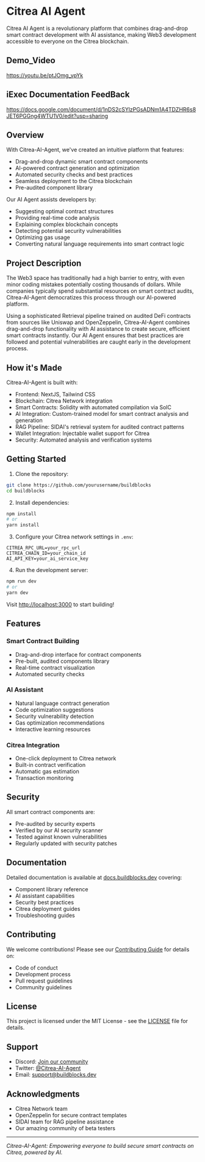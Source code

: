 # Citrea AI Agent

Citrea AI Agent is a revolutionary platform that combines drag-and-drop smart contract development with AI assistance, making Web3 development accessible to everyone on the Citrea blockchain.

## Demo_Video
https://youtu.be/ptJOmg_vpYk

## iExec Documentation FeedBack
https://docs.google.com/document/d/1nDS2cSYlzPGsADNm1A4TDZHR6s8JET6PGGng4WTU1V0/edit?usp=sharing

## Overview

With Citrea-AI-Agent, we've created an intuitive platform that features:
- Drag-and-drop dynamic smart contract components
- AI-powered contract generation and optimization
- Automated security checks and best practices
- Seamless deployment to the Citrea blockchain
- Pre-audited component library

Our AI Agent assists developers by:
- Suggesting optimal contract structures
- Providing real-time code analysis
- Explaining complex blockchain concepts
- Detecting potential security vulnerabilities
- Optimizing gas usage
- Converting natural language requirements into smart contract logic

## Project Description

The Web3 space has traditionally had a high barrier to entry, with even minor coding mistakes potentially costing thousands of dollars. While companies typically spend substantial resources on smart contract audits, Citrea-AI-Agent democratizes this process through our AI-powered platform.

Using a sophisticated Retrieval pipeline trained on audited DeFi contracts from sources like Uniswap and OpenZeppelin, Citrea-AI-Agent combines drag-and-drop functionality with AI assistance to create secure, efficient smart contracts instantly. Our AI Agent ensures that best practices are followed and potential vulnerabilities are caught early in the development process.

## How it's Made

Citrea-AI-Agent is built with:
- Frontend: NextJS, Tailwind CSS
- Blockchain: Citrea Network integration
- Smart Contracts: Solidity with automated compilation via SolC
- AI Integration: Custom-trained model for smart contract analysis and generation
- RAG Pipeline: SIDAI's retrieval system for audited contract patterns
- Wallet Integration: Injectable wallet support for Citrea
- Security: Automated analysis and verification systems

## Getting Started

1. Clone the repository:
```bash
git clone https://github.com/yourusername/buildblocks
cd buildblocks
```

2. Install dependencies:
```bash
npm install
# or
yarn install
```

3. Configure your Citrea network settings in `.env`:
```env
CITREA_RPC_URL=your_rpc_url
CITREA_CHAIN_ID=your_chain_id
AI_API_KEY=your_ai_service_key
```

4. Run the development server:
```bash
npm run dev
# or
yarn dev
```

Visit [http://localhost:3000](http://localhost:3000) to start building!

## Features

### Smart Contract Building
- Drag-and-drop interface for contract components
- Pre-built, audited components library
- Real-time contract visualization
- Automated security checks

### AI Assistant
- Natural language contract generation
- Code optimization suggestions
- Security vulnerability detection
- Gas optimization recommendations
- Interactive learning resources

### Citrea Integration
- One-click deployment to Citrea network
- Built-in contract verification
- Automatic gas estimation
- Transaction monitoring

## Security

All smart contract components are:
- Pre-audited by security experts
- Verified by our AI security scanner
- Tested against known vulnerabilities
- Regularly updated with security patches

## Documentation

Detailed documentation is available at [docs.buildblocks.dev](https://docs.buildblocks.dev) covering:
- Component library reference
- AI assistant capabilities
- Security best practices
- Citrea deployment guides
- Troubleshooting guides

## Contributing

We welcome contributions! Please see our [Contributing Guide](CONTRIBUTING.md) for details on:
- Code of conduct
- Development process
- Pull request guidelines
- Community guidelines

## License

This project is licensed under the MIT License - see the [LICENSE](LICENSE) file for details.

## Support

- Discord: [Join our community](https://discord.gg/buildblocks)
- Twitter: [@Citrea-AI-Agent](https://twitter.com/buildblocks)
- Email: support@buildblocks.dev

## Acknowledgments

- Citrea Network team
- OpenZeppelin for secure contract templates
- SIDAI team for RAG pipeline assistance
- Our amazing community of beta testers

---

*Citrea-AI-Agent: Empowering everyone to build secure smart contracts on Citrea, powered by AI.*
